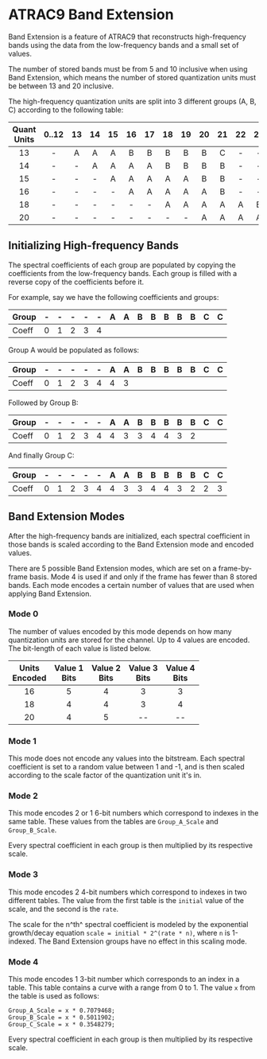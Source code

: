 # ATRAC9 Band Extension
Band Extension is a feature of ATRAC9 that reconstructs high-frequency bands using the data from the low-frequency bands and a small set of values.

The number of stored bands must be from 5 and 10 inclusive when using Band Extension, which means the number of stored quantization units must be between 13 and 20 inclusive.

The high-frequency quantization units are split into 3 different groups (A, B, C) according to the following table:

|Quant<br/>Units|0..12|13|14|15|16|17|18|19|20|21|22|23
|:-:|:-:|:-:|:-:|:-:|:-:|:-:|:-:|:-:|:-:|:-:|:-:|:-:|
|13|-|A|A|A|B|B|B|B|B|C|-|-|
|14|-|-|A|A|A|A|B|B|B|B|-|-|
|15|-|-|-|A|A|A|A|A|B|B|-|-|
|16|-|-|-|-|A|A|A|A|A|B|-|-|
|18|-|-|-|-|-|-|A|A|A|A|A|B|
|20|-|-|-|-|-|-|-|-|A|A|A|A|

## Initializing High-frequency Bands

The spectral coefficients of each group are populated by copying the coefficients from the low-frequency bands. Each group is filled with a reverse copy of the coefficients before it.

For example, say we have the following coefficients and groups:

|Group|-|-|-|-|-|A|A|B|B|B|B|B|C|C|
|-----|-|-|-|-|-|-|-|-|-|-|-|-|-|-|
|Coeff|0|1|2|3|4| | | | | | | | | |

Group A would be populated as follows:

|Group|-|-|-|-|-|A|A|B|B|B|B|B|C|C|
|-----|-|-|-|-|-|-|-|-|-|-|-|-|-|-|
|Coeff|0|1|2|3|4|4|3| | | | | | | |

Followed by Group B:

|Group|-|-|-|-|-|A|A|B|B|B|B|B|C|C|
|-----|-|-|-|-|-|-|-|-|-|-|-|-|-|-|
|Coeff|0|1|2|3|4|4|3|3|4|4|3|2| | |

And finally Group C:

|Group|-|-|-|-|-|A|A|B|B|B|B|B|C|C|
|-----|-|-|-|-|-|-|-|-|-|-|-|-|-|-|
|Coeff|0|1|2|3|4|4|3|3|4|4|3|2|2|3|

## Band Extension Modes
After the high-frequency bands are initialized, each spectral coefficient in those bands is scaled according to the Band Extension mode and encoded values.

There are 5 possible Band Extension modes, which are set on a frame-by-frame basis. Mode 4 is used if and only if the frame has fewer than 8 stored bands. Each mode encodes a certain number of values that are used when applying Band Extension.

### Mode 0

The number of values encoded by this mode depends on how many quantization units are stored for the channel. Up to 4 values are encoded. The bit-length of each value is listed below.

|Units<br/>Encoded|Value 1<br/>Bits|Value 2<br/>Bits|Value 3<br/>Bits|Value 4<br/>Bits|
|:-:|:-:|:-:|:-:|:-:|
|16|5|4|3|3|
|18|4|4|3|4|
|20|4|5|--|--|

### Mode 1

This mode does not encode any values into the bitstream. Each spectral coefficient is set to a random value between 1 and -1, and is then scaled according to the scale factor of the quantization unit it's in.

### Mode 2
This mode encodes 2 or 1 6-bit numbers which correspond to indexes in the same table. These values from the tables are `Group_A_Scale` and `Group_B_Scale`.

Every spectral coefficient in each group is then multiplied by its respective scale.

### Mode 3
This mode encodes 2 4-bit numbers which correspond to indexes in two different tables. The value from the first table is the `initial` value of the scale, and the second is the
`rate`.

The scale for the n^th^ spectral coefficient is modeled by the exponential growth/decay equation `scale = initial * 2^(rate * n)`, where `n` is 1-indexed. The Band Extension groups have no effect in this scaling mode.

### Mode 4
This mode encodes 1 3-bit number which corresponds to an index in a table. This table contains a curve with a range from 0 to 1. The value `x` from the table is used as follows:
````
Group_A_Scale = x * 0.7079468;
Group_B_Scale = x * 0.5011902;
Group_C_Scale = x * 0.3548279;
````

Every spectral coefficient in each group is then multiplied by its respective scale.